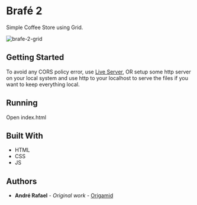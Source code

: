 # Brafé 2

Simple Coffee Store using Grid.

![brafe-2-grid](https://user-images.githubusercontent.com/52302576/82130997-e4f75080-97a6-11ea-8a40-499709c011f2.png)

## Getting Started

To avoid any CORS policy error, use [Live Server](https://marketplace.visualstudio.com/items?itemName=ritwickdey.LiveServer), OR setup some http server on your local system and use http to your localhost to serve the files if you want to keep everything local.

## Running

Open index.html

## Built With

* HTML
* CSS
* JS

## Authors

* **André Rafael** - *Original work* - [Origamid](https://www.origamid.com/)
